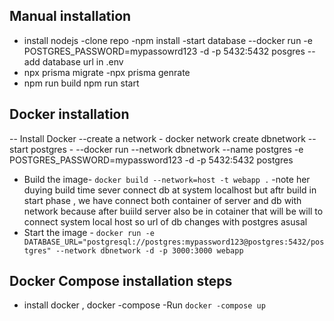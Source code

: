 ## Manual installation

- install nodejs
  -clone repo
  -npm install
  -start database
  --docker run -e POSTGRES_PASSWORD=mypassowrd123 -d -p 5432:5432 posgres
  -- add database url in .env
- npx prisma migrate
  -npx prisma genrate
- npm run build
  npm run start

## Docker installation

-- Install Docker
--create a network - docker network create dbnetwork
-- start postgres - --docker run --network dbnetwork --name postgres -e POSTGRES_PASSWORD=mypassword123 -d -p 5432:5432 postgres

- Build the image- `docker build --network=host -t webapp .`
-note her duying build time sever connect db at system localhost but aftr build in start phase , we have connect both container of server and db with network  because after buiild server also be in cotainer that will be will to connect system local host so url of db changes with postgres asusal 
- Start the image - `docker run -e DATABASE_URL="postgresql://postgres:mypassword123@postgres:5432/postgres" --network dbnetwork -d -p 3000:3000 webapp`

## Docker Compose installation steps

- install docker , docker -compose
  -Run `docker -compose up`
